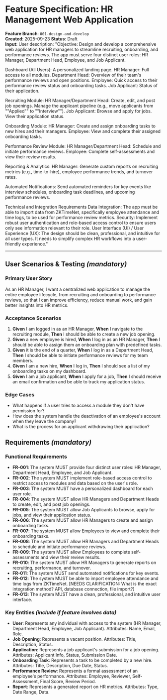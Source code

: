 # Feature Specification: HR Management Web Application

**Feature Branch**: `001-design-and-develop`  
**Created**: 2025-09-23
**Status**: Draft  
**Input**: User description: "Objective: Design and develop a comprehensive web application for HR managers to streamline recruiting, onboarding, and performance reviews. The app must serve four distinct user roles: HR Manager, Department Head, Employee, and Job Applicant.

Dashboard (All Users): A personalized landing page.
HR Manager: Full access to all modules.
Department Head: Overview of their team's performance reviews and open positions.
Employee: Quick access to their performance review status and onboarding tasks.
Job Applicant: Status of their application.

Recruiting Module:
HR Manager/Department Head: Create, edit, and post job openings. Manage the applicant pipeline (e.g., move applicants from ""Applied"" to ""Interview"").
Job Applicant: Browse and apply for jobs. View their application status.

Onboarding Module:
HR Manager: Create and assign onboarding tasks to new hires and their managers.
Employee: View and complete their assigned onboarding tasks.

Performance Review Module:
HR Manager/Department Head: Schedule and initiate performance reviews.
Employee: Complete self-assessments and view their review results.

Reporting & Analytics:
HR Manager: Generate custom reports on recruiting metrics (e.g., time-to-hire), employee performance trends, and turnover rates.

Automated Notifications:
Send automated reminders for key events like interview schedules, onboarding task deadlines, and upcoming performance reviews.

Technical and Integration Requirements
Data Integration: The app must be able to import data from ZKTimeNet, specifically employee attendance and time logs, to be used for performance review metrics.
Security: Implement robust user authentication and role-based access control to ensure users only see information relevant to their role.
User Interface (UI) / User Experience (UX): The design should be clean, professional, and intuitive for all user types. It needs to simplify complex HR workflows into a user-friendly experience."

---

## User Scenarios & Testing *(mandatory)*

### Primary User Story
As an HR Manager, I want a centralized web application to manage the entire employee lifecycle, from recruiting and onboarding to performance reviews, so that I can improve efficiency, reduce manual work, and gain better insights into HR metrics.

### Acceptance Scenarios
1.  **Given** I am logged in as an HR Manager, **When** I navigate to the recruiting module, **Then** I should be able to create a new job opening.
2.  **Given** a new employee is hired, **When** I log in as an HR Manager, **Then** I should be able to assign them an onboarding plan with predefined tasks.
3.  **Given** it is the end of a quarter, **When** I log in as a Department Head, **Then** I should be able to initiate performance reviews for my team members.
4.  **Given** I am a new hire, **When** I log in, **Then** I should see a list of my onboarding tasks on my dashboard.
5.  **Given** I am a job applicant, **When** I apply for a job, **Then** I should receive an email confirmation and be able to track my application status.

### Edge Cases
- What happens if a user tries to access a module they don't have permission for?
- How does the system handle the deactivation of an employee's account when they leave the company?
- What is the process for an applicant withdrawing their application?

## Requirements *(mandatory)*

### Functional Requirements
- **FR-001**: The system MUST provide four distinct user roles: HR Manager, Department Head, Employee, and Job Applicant.
- **FR-002**: The system MUST implement role-based access control to restrict access to modules and data based on the user's role.
- **FR-003**: The system MUST have a personalized dashboard for each user role.
- **FR-004**: The system MUST allow HR Managers and Department Heads to create, edit, and post job openings.
- **FR-005**: The system MUST allow Job Applicants to browse, apply for jobs, and view their application status.
- **FR-006**: The system MUST allow HR Managers to create and assign onboarding tasks.
- **FR-007**: The system MUST allow Employees to view and complete their onboarding tasks.
- **FR-008**: The system MUST allow HR Managers and Department Heads to schedule and initiate performance reviews.
- **FR-009**: The system MUST allow Employees to complete self-assessments and view their review results.
- **FR-010**: The system MUST allow HR Managers to generate reports on recruiting, performance, and turnover.
- **FR-011**: The system MUST send automated notifications for key events.
- **FR-012**: The system MUST be able to import employee attendance and time logs from ZKTimeNet. [NEEDS CLARIFICATION: What is the exact integration method? API, database connection, file import?]
- **FR-013**: The system MUST have a clean, professional, and intuitive user interface.

### Key Entities *(include if feature involves data)*
- **User**: Represents any individual with access to the system (HR Manager, Department Head, Employee, Job Applicant). Attributes: Name, Email, Role.
- **Job Opening**: Represents a vacant position. Attributes: Title, Description, Status.
- **Application**: Represents a job applicant's submission for a job opening. Attributes: Applicant Info, Status, Submission Date.
- **Onboarding Task**: Represents a task to be completed by a new hire. Attributes: Title, Description, Due Date, Status.
- **Performance Review**: Represents a formal assessment of an employee's performance. Attributes: Employee, Reviewer, Self-Assessment, Final Score, Review Period.
- **Report**: Represents a generated report on HR metrics. Attributes: Type, Date Range, Data.

